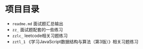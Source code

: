 # 项目目录

* `readme.md` 面试题汇总输出
* `zz_` 面试题配套的一些练习
* `zzlc_` leetcode相关习题练习
* `zztl_1` 《学习JavaScript数据结构与算法（第3版）》相关习题练习
